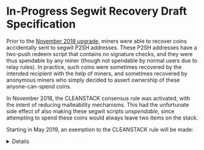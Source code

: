 In-Progress Segwit Recovery Draft Specification
===============================================

Prior to the [November 2018 upgrade](2018-nov-upgrade.md), miners were able to recover coins accidentally sent to segwit P2SH addresses. These P2SH addresses have a two-push redeem script that contains no signature checks, and they were thus spendable by any miner (though not spendable by normal users due to relay rules). In practice, such coins were sometimes recovered by the intended recipient with the help of miners, and sometimes recovered by anonymous miners who simply decided to assert ownership of these anyone-can-spend coins.

In November 2018, the CLEANSTACK consensus rule was activated, with the intent of reducing malleability mechanisms. This had the unfortunate side effect of also making these segwit scripts *unspendable*, since attempting to spend these coins would always leave two items on the stack.

Starting in May 2019, an exemption to the CLEANSTACK rule will be made:

<Details to be provided>
